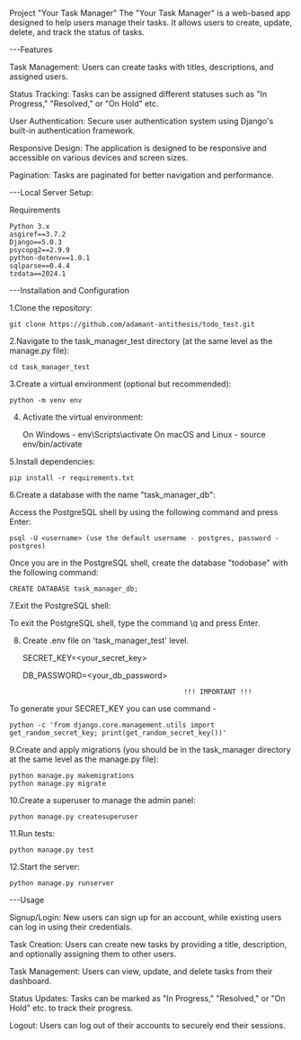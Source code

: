 Project "Your Task Manager"
The "Your Task Manager" is a web-based app designed to help users manage their tasks. It allows users to create, update, delete, and track the status of tasks.

---Features

Task Management: Users can create tasks with titles, descriptions, and assigned users.

Status Tracking: Tasks can be assigned different statuses such as "In Progress," "Resolved," or "On Hold" etc.

User Authentication: Secure user authentication system using Django's built-in authentication framework.

Responsive Design: The application is designed to be responsive and accessible on various devices and screen sizes.

Pagination: Tasks are paginated for better navigation and performance.

---Local Server Setup:

Requirements

    Python 3.x
    asgiref==3.7.2
    Django==5.0.3
    psycopg2==2.9.9
    python-dotenv==1.0.1
    sqlparse==0.4.4
    tzdata==2024.1
    
---Installation and Configuration

1.Clone the repository:

    git clone https://github.com/adamant-antithesis/todo_test.git

2.Navigate to the task_manager_test directory (at the same level as the manage.py file):

    cd task_manager_test

3.Create a virtual environment (optional but recommended):

    python -m venv env

4. Activate the virtual environment:

    On Windows - env\Scripts\activate
    On macOS and Linux - source env/bin/activate

5.Install dependencies:

    pip install -r requirements.txt

6.Create a database with the name "task_manager_db":

Access the PostgreSQL shell by using the following command and press Enter:

    psql -U <username> (use the default username - postgres, password - postgres)

Once you are in the PostgreSQL shell, create the database "todobase" with the following command:

    CREATE DATABASE task_manager_db;

7.Exit the PostgreSQL shell:

To exit the PostgreSQL shell, type the command \q and press Enter.


8. Create .env file on 'task_manager_test' level.

   SECRET_KEY=<your_secret_key>

   DB_PASSWORD=<your_db_password>

                                               !!! IMPORTANT !!! 
To generate your SECRET_KEY you can use command -

    python -c 'from django.core.management.utils import get_random_secret_key; print(get_random_secret_key())'


9.Create and apply migrations (you should be in the task_manager directory at the same level as the manage.py file):

    python manage.py makemigrations
    python manage.py migrate

10.Create a superuser to manage the admin panel:

    python manage.py createsuperuser

11.Run tests:

    python manage.py test

12.Start the server:

    python manage.py runserver



---Usage

Signup/Login: New users can sign up for an account, while existing users can log in using their credentials.

Task Creation: Users can create new tasks by providing a title, description, and optionally assigning them to other users.

Task Management: Users can view, update, and delete tasks from their dashboard.

Status Updates: Tasks can be marked as "In Progress," "Resolved," or "On Hold" etc. to track their progress.

Logout: Users can log out of their accounts to securely end their sessions.
